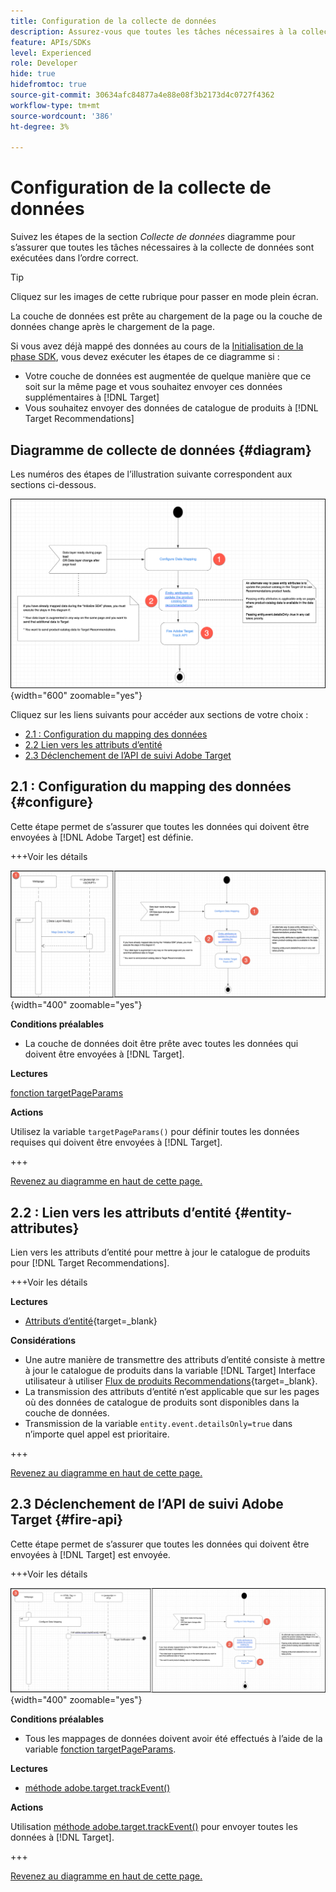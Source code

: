 ```yaml
---
title: Configuration de la collecte de données
description: Assurez-vous que toutes les tâches nécessaires à la collecte de données sont exécutées dans l’ordre approprié.
feature: APIs/SDKs
level: Experienced
role: Developer
hide: true
hidefromtoc: true
source-git-commit: 30634afc84877a4e88e08f3b2173d4c0727f4362
workflow-type: tm+mt
source-wordcount: '386'
ht-degree: 3%

---
```


# Configuration de la collecte de données

Suivez les étapes de la section *Collecte de données* diagramme pour s’assurer que toutes les tâches nécessaires à la collecte de données sont exécutées dans l’ordre correct.

>[!TIP]
>
>Cliquez sur les images de cette rubrique pour passer en mode plein écran.

La couche de données est prête au chargement de la page ou la couche de données change après le chargement de la page.

Si vous avez déjà mappé des données au cours de la [Initialisation de la phase SDK](/help/dev/patterns/recs-atjs/initialize-sdk.md), vous devez exécuter les étapes de ce diagramme si :

* Votre couche de données est augmentée de quelque manière que ce soit sur la même page et vous souhaitez envoyer ces données supplémentaires à [!DNL Target]
* Vous souhaitez envoyer des données de catalogue de produits à [!DNL Target Recommendations]

## Diagramme de collecte de données {#diagram}

Les numéros des étapes de l’illustration suivante correspondent aux sections ci-dessous.

![Diagramme de collecte de données](/help/dev/patterns/recs-atjs/assets/data-collection-diagram.png){width="600" zoomable="yes"}

Cliquez sur les liens suivants pour accéder aux sections de votre choix :

* [2.1 : Configuration du mapping des données](#configure)
* [2.2 Lien vers les attributs d’entité](#entity-attributes)
* [2.3 Déclenchement de l’API de suivi Adobe Target](#fire-api)

## 2.1 : Configuration du mapping des données {#configure}

Cette étape permet de s’assurer que toutes les données qui doivent être envoyées à [!DNL Adobe Target] est définie.

+++Voir les détails

![Configuration du diagramme de mappage des données](/help/dev/patterns/recs-atjs/assets/configure-data-mapping-combined.png){width="400" zoomable="yes"}

**Conditions préalables**

* La couche de données doit être prête avec toutes les données qui doivent être envoyées à [!DNL Target].

**Lectures**

[fonction targetPageParams](/help/dev/implement/client-side/atjs/atjs-functions/targetpageparams.md)

**Actions**

Utilisez la variable `targetPageParams()` pour définir toutes les données requises qui doivent être envoyées à [!DNL Target].

+++

[Revenez au diagramme en haut de cette page.](#diagram)

## 2.2 : Lien vers les attributs d’entité {#entity-attributes}

Lien vers les attributs d’entité pour mettre à jour le catalogue de produits pour [!DNL Target Recommendations].

+++Voir les détails

**Lectures**

* [Attributs d’entité](https://experienceleague.adobe.com/docs/target/using/recommendations/entities/entity-attributes.html){target=_blank}

**Considérations**

* Une autre manière de transmettre des attributs d’entité consiste à mettre à jour le catalogue de produits dans la variable [!DNL Target] Interface utilisateur à utiliser [Flux de produits Recommendations](https://experienceleague.adobe.com/docs/target/using/recommendations/entities/feeds.html){target=_blank}.
* La transmission des attributs d’entité n’est applicable que sur les pages où des données de catalogue de produits sont disponibles dans la couche de données.
* Transmission de la variable `entity.event.detailsOnly=true` dans n’importe quel appel est prioritaire.

+++

[Revenez au diagramme en haut de cette page.](#diagram)

## 2.3 Déclenchement de l’API de suivi Adobe Target {#fire-api}

Cette étape permet de s’assurer que toutes les données qui doivent être envoyées à [!DNL Target] est envoyée.

+++Voir les détails

![Déclenchement du diagramme de l’API de suivi Adobe Target](/help/dev/patterns/recs-atjs/assets/fire-track-api-combined.png){width="400" zoomable="yes"}

**Conditions préalables**

* Tous les mappages de données doivent avoir été effectués à l’aide de la variable [fonction targetPageParams](/help/dev/implement/client-side/atjs/atjs-functions/targetpageparams.md).

**Lectures**

* [méthode adobe.target.trackEvent()](/help/dev/implement/client-side/atjs/atjs-functions/adobe-target-trackevent.md)

**Actions**

Utilisation [méthode adobe.target.trackEvent()](/help/dev/implement/client-side/atjs/atjs-functions/adobe-target-trackevent.md) pour envoyer toutes les données à [!DNL Target].

+++

[Revenez au diagramme en haut de cette page.](#diagram)

